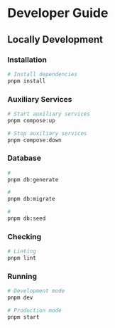 # Developer Guide

## Locally Development

### Installation

```sh
# Install dependencies
pnpm install
```

### Auxiliary Services

```sh
# Start auxiliary services
pnpm compose:up

# Stop auxiliary services
pnpm compose:down
```

### Database

```sh
#
pnpm db:generate

#
pnpm db:migrate

#
pnpm db:seed
```

### Checking

```sh
# Linting
pnpm lint
```

### Running

```bash
# Development mode
pnpm dev

# Production mode
pnpm start
```
